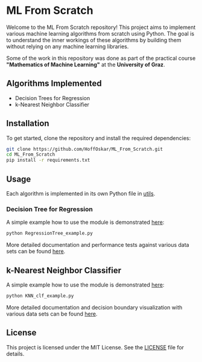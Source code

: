 # ML From Scratch

Welcome to the ML From Scratch repository! This project aims to implement various machine learning algorithms from scratch using Python. The goal is to understand the inner workings of these algorithms by building them without relying on any machine learning libraries.

Some of the work in this repository was done as part of the practical course **"Mathematics of Machine Learning"** at the **University of Graz**.

## Algorithms Implemented

- Decision Trees for Regression
- k-Nearest Neighbor Classifier

## Installation

To get started, clone the repository and install the required dependencies:

```bash
git clone https://github.com/HoffOskar/ML_From_Scratch.git
cd ML_From_Scratch
pip install -r requirements.txt
```

## Usage

Each algorithm is implemented in its own Python file in [utils](utils/). 

### Decision Tree for Regression

A simple example how to use the module is demonstrated [here](RegTree_example.py):
```bash
python RegressionTree_example.py
```
More detailed documentation and performance tests against various data sets can be found [here](RegTree.ipynb). 

## k-Nearest Neighbor Classifier

A simple example how to use the module is demonstrated [here](KNN_clf_example.py):
```bash
python KNN_clf_example.py
```
More detailed documentation and decision boundary visualization with various data sets can be found [here](KNN.ipynb). 

## License

This project is licensed under the MIT License. See the [LICENSE](LICENSE) file for details.